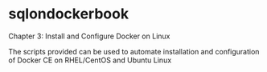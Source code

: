 # sqlondockerbook
 Chapter 3: Install and Configure Docker on Linux 

The scripts provided can be used to automate installation and configuration of Docker CE on RHEL/CentOS and Ubuntu Linux
